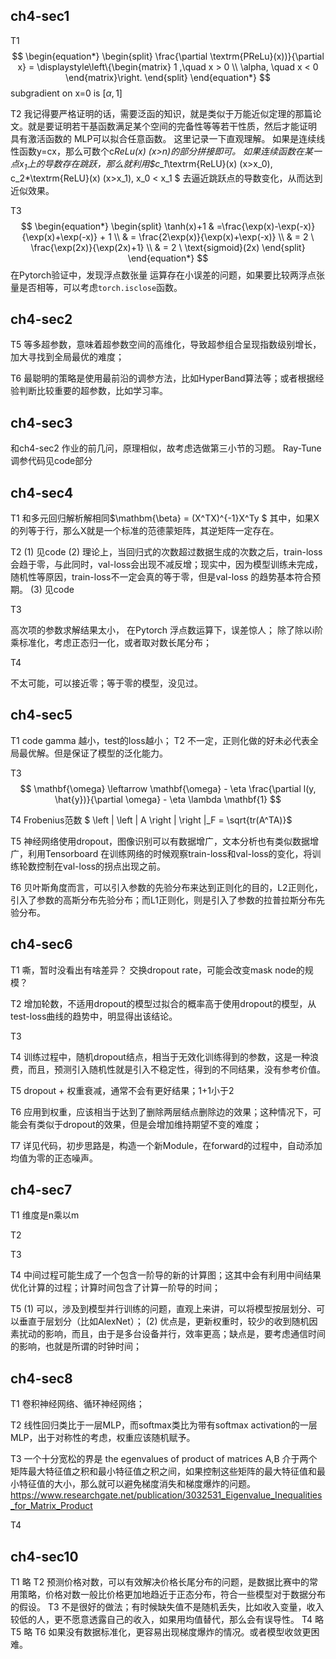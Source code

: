 ## ch4-sec1

T1 
$$
\begin{equation*}
\begin{split} 
\frac{\partial \textrm{PReLu}(x))}{\partial x} = \displaystyle\left\{\begin{matrix}
1 ,\quad x > 0 \\ 
\alpha, \quad x < 0
\end{matrix}\right.
\end{split}
\end{equation*} $$ subgradient on x=0 is $[\alpha, 1]$

T2
我记得要严格证明的话，需要泛函的知识，就是类似于万能近似定理的那篇论文。就是要证明若干基函数满足某个空间的完备性等等若干性质，然后才能证明 具有激活函数的 MLP可以拟合任意函数。 这里记录一下直观理解。
如果是连续线性函数y=cx，那么可数个c*ReLu(x) (x>n)的部分拼接即可。
如果连续函数在某一点$x_1$上的导数存在跳跃，那么就利用$c_1*\textrm{ReLU}(x) (x>x_0), c_2*\textrm{ReLU}(x) (x>x_1), x_0 < x_1 $ 去逼近跳跃点的导数变化，从而达到近似效果。

T3
$$
\begin{equation*}
\begin{split} 
\tanh(x)+1 & =\frac{\exp(x)-\exp(-x)}{\exp(x)+\exp(-x)} + 1 \\
& =  \frac{2\exp(x)}{\exp(x)+\exp(-x)} \\
& = 2  \ \frac{\exp(2x)}{\exp(2x)+1} \\
& = 2 \ \text{sigmoid}(2x)
\end{split}
\end{equation*} 
$$  在Pytorch验证中，发现浮点数张量 运算存在小误差的问题，如果要比较两浮点张量是否相等，可以考虑`torch.isclose`函数。

## ch4-sec2

T5
等多超参数，意味着超参数空间的高维化，导致超参组合呈现指数级别增长，加大寻找到全局最优的难度；

T6
最聪明的策略是使用最前沿的调参方法，比如HyperBand算法等；或者根据经验判断比较重要的超参数，比如学习率。

## ch4-sec3

和ch4-sec2 作业的前几问，原理相似，故考虑选做第三小节的习题。 Ray-Tune调参代码见code部分

## ch4-sec4

T1 
和多元回归解析解相同$\mathbm{\beta} = (X^TX)^{-1}X^Ty $ 其中，如果X的列等于行，那么X就是一个标准的范德蒙矩阵，其逆矩阵一定存在。

T2 
(1)
见code
(2) 理论上，当回归式的次数超过数据生成的次数之后，train-loss会趋于零，与此同时，val-loss会出现不减反增；现实中，因为模型训练未完成，随机性等原因，train-loss不一定会真的等于零，但是val-loss 的趋势基本符合预期。
(3)
见code

T3 

高次项的参数求解结果太小， 在Pytorch 浮点数运算下，误差惊人； 除了除以i阶乘标准化，考虑正态归一化，或者取对数长尾分布；

T4

不太可能，可以接近零；等于零的模型，没见过。

## ch4-sec5

T1 code
gamma 越小，test的loss越小；
T2 
不一定，正则化做的好未必代表全局最优解。但是保证了模型的泛化能力。

T3
$$ \mathbf{\omega} \leftarrow \mathbf{\omega} - \eta \frac{\partial l(y, \hat{y})}{\partial \omega} - \eta \lambda \mathbf{1} $$

T4
Frobenius范数 $ \left | \left | A \right | \right |_F = \sqrt{tr(A^TA)}$

T5
神经网络使用dropout，图像识别可以有数据增广，文本分析也有类似数据增广，利用Tensorboard 在训练网络的时候观察train-loss和val-loss的变化，将训练轮数控制在val-loss的拐点出现之前。

T6
贝叶斯角度而言，可以引入参数的先验分布来达到正则化的目的，L2正则化，引入了参数的高斯分布先验分布；而L1正则化，则是引入了参数的拉普拉斯分布先验分布。

## ch4-sec6

T1
嘶，暂时没看出有啥差异？ 交换dropout rate，可能会改变mask node的规模？

T2
增加轮数，不适用dropout的模型过拟合的概率高于使用dropout的模型，从test-loss曲线的趋势中，明显得出该结论。

T3

T4
训练过程中，随机dropout结点，相当于无效化训练得到的参数，这是一种浪费，而且，预测引入随机性就是引入不稳定性，得到的不同结果，没有参考价值。

T5
dropout + 权重衰减，通常不会有更好结果；1+1小于2

T6
应用到权重，应该相当于达到了删除两层结点删除边的效果；这种情况下，可能会有类似于dropout的效果，但是会增加维持期望不变的难度；

T7
详见代码，初步思路是，构造一个新Module，在forward的过程中，自动添加均值为零的正态噪声。

## ch4-sec7

T1
维度是n乘以m

T2


T3


T4
中间过程可能生成了一个包含一阶导的新的计算图；这其中会有利用中间结果优化计算的过程；计算时间包含了计算一阶导的时间；

T5
(1) 
可以，涉及到模型并行训练的问题，直观上来讲，可以将模型按层划分、可以垂直于层划分（比如AlexNet）；
(2)
优点是，更新权重时，较少的收到随机因素扰动的影响，而且，由于是多台设备并行，效率更高；缺点是，要考虑通信时间的影响，也就是所谓的时钟时间；

## ch4-sec8

T1
卷积神经网络、循环神经网络；

T2
线性回归类比于一层MLP，而softmax类比为带有softmax activation的一层MLP，出于对称性的考虑，权重应该随机赋予。

T3
一个十分宽松的界是 the egenvalues of product of matrices A,B 介于两个矩阵最大特征值之积和最小特征值之积之间，如果控制这些矩阵的最大特征值和最小特征值的大小，那么就可以避免梯度消失和梯度爆炸的问题。
https://www.researchgate.net/publication/3032531_Eigenvalue_Inequalities_for_Matrix_Product

T4

## ch4-sec10

T1
略
T2
预测价格对数，可以有效解决价格长尾分布的问题，是数据比赛中的常用策略，价格对数一般比价格更加地趋近于正态分布，符合一些模型对于数据分布的假设。
T3
不是很好的做法；有时候缺失值不是随机丢失，比如收入变量，收入较低的人，更不愿意透露自己的收入，如果用均值替代，那么会有误导性。
T4
略
T5
略
T6
如果没有数据标准化，更容易出现梯度爆炸的情况。或者模型收敛更困难。